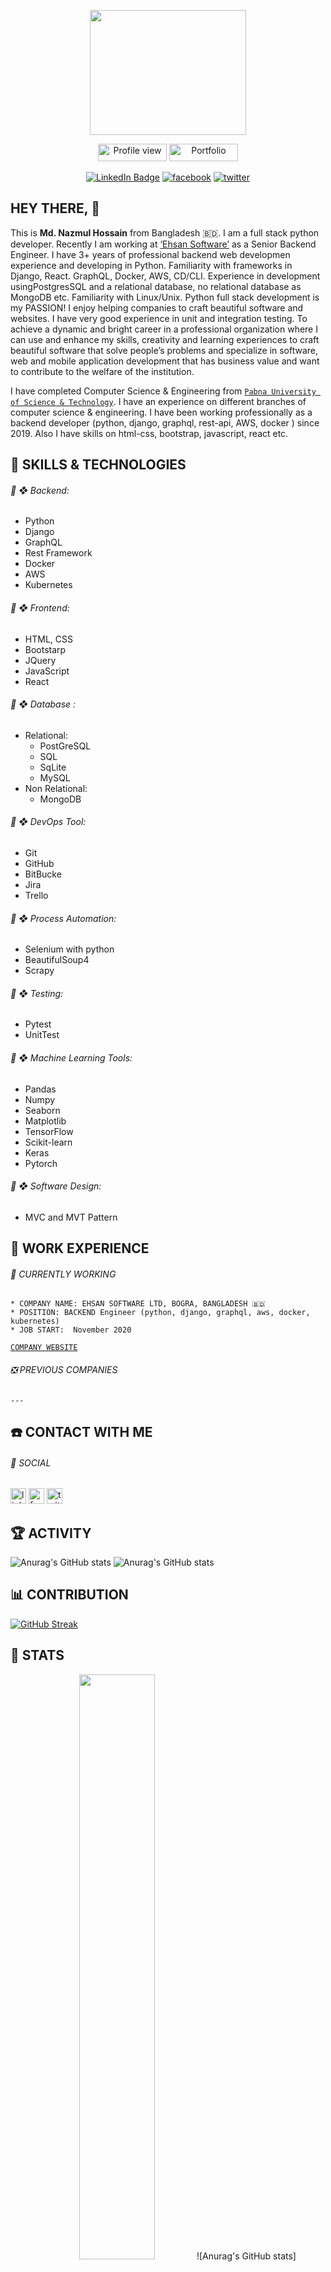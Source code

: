 
<p align="center"><img src="https://user-images.githubusercontent.com/60900771/174942929-c00baf97-6031-4dab-8dfb-2483de87b1d5.png" width="250" height="200"/></p>


<p align="center">
  <img src="https://gpvc.arturio.dev/MdNazmul9" alt="Profile view" height="28" width="110">
  <a id="linkedn-link" target="_blank" href="#"><img src="https://img.shields.io/badge/Portfolio-%F0%9F%94%97%20-%234D1A7F" alt="Portfolio" height="28" width="110"></a>
</p>

<p align="center">
<a id="linkedn-link" href="https://www.linkedin.com/in/md-nazmul-hossain-281079116/" target="_blank"><img src="https://img.shields.io/badge/LinkedIn-blue?style=for-the-badge&logo=linkedin&logoColor=white" alt="LinkedIn Badge"></a>
  <a id="facebook-link" href="https://www.facebook.com/MdNazmulHossain48/" target="_blank"><img src='https://img.shields.io/badge/Facebook-1877F2?style=for-the-badge&logo=facebook&logoColor=white' alt='facebook'></a>
  <a id="twitter-link" href="https://twitter.com/NazmulH16966131" target="_blank"><img src='https://img.shields.io/badge/Twitter-1DA1F2?style=for-the-badge&logo=twitter&logoColor=white' alt='twitter'></a>
</p>




## HEY THERE, :wave: 

This is <b>
 Md. Nazmul Hossain</b> from Bangladesh 🇧🇩. I am a full stack python developer. Recently I am working at [‘Ehsan Software’](https://ehsansoftware.com/) as a Senior Backend Engineer. I have 3+ years of professional backend web developmen experience and developing in Python. Familiarity with frameworks in Django, React. GraphQL, Docker, AWS, CD/CLI. Experience in development usingPostgresSQL and a relational database, no relational database as MongoDB etc. Familiarity with Linux/Unix. Python full stack development is my PASSION! I enjoy helping companies to craft beautiful software and websites. I have very good experience in unit and integration testing. To achieve a dynamic and bright career in a professional organization where I can use and enhance my skills, creativity and learning experiences to craft beautiful software that solve people’s problems and specialize in software, web and mobile application development that has business value and want to contribute to the welfare of the institution.</br>

I have completed Computer Science & Engineering from [`Pabna University of Science & Technology`](https://www.pust.ac.bd/). I have an experience on different branches of computer science & engineering. I have been working professionally as a backend developer (python, django, graphql, rest-api, AWS, docker ) since 2019. Also I have skills on html-css, bootstrap, javascript, react etc.</br>


##
## :wrench: SKILLS & TECHNOLOGIES

 ###### :radio_button: ❖ Backend:
   * Python
   * Django
   * GraphQL
   * Rest Framework
   * Docker
   * AWS
   * Kubernetes
 ###### :radio_button: ❖ Frontend:
  * HTML, CSS
  * Bootstarp
  * JQuery
  * JavaScript
  * React
 ###### :radio_button: ❖ Database :
  * Relational:
    * PostGreSQL
    * SQL
    * SqLite
    * MySQL
  * Non Relational:
    * MongoDB
 ###### :radio_button: ❖ DevOps Tool:
  * Git
  * GitHub
  * BitBucke
  * Jira
  * Trello
 ###### :radio_button: ❖ Process Automation:
  * Selenium with python
  * BeautifulSoup4
  * Scrapy
 ###### :radio_button: ❖ Testing:
  * Pytest
  * UnitTest
 ###### :radio_button: ❖ Machine Learning Tools:
  * Pandas 
  *   Numpy
  * Seaborn 
  *  Matplotlib
  * TensorFlow
  * Scikit-learn
  * Keras 
  *  Pytorch
 ###### :radio_button: ❖ Software Design:
  * MVC and MVT Pattern

    
    
## :briefcase: WORK EXPERIENCE

  ###### :running: CURRENTLY WORKING
  
    * COMPANY NAME: EHSAN SOFTWARE LTD, BOGRA, BANGLADESH 🇧🇩
    * POSITION: BACKEND Engineer (python, django, graphql, aws, docker, kubernetes)
    * JOB START:  November 2020
    
   [`COMPANY WEBSITE`](https://ehsansoftware.com/)
   
 ###### :negative_squared_cross_mark: PREVIOUS COMPANIES
 
    ---
    

## :phone: CONTACT WITH ME

<!-- ##### PORTFOLIO  -->

###### 🔗 SOCIAL

[<img src='https://cdn.jsdelivr.net/npm/simple-icons@3.0.1/icons/linkedin.svg' alt='linkedin' height='25'>](https://www.linkedin.com/in/md-nazmul-hossain-281079116/)
[<img src='https://cdn.jsdelivr.net/npm/simple-icons@3.0.1/icons/facebook.svg' alt='facebook' height='25'>](https://www.facebook.com/MdNazmulHossain48/) 
[<img src='https://cdn.jsdelivr.net/npm/simple-icons@3.0.1/icons/twitter.svg' alt='twitter' height='25'>]([https://www.facebook.com/mohimenol.munna](https://twitter.com/NazmulH16966131)) 


## :trophy: ACTIVITY 

<!-- ![trophy](https://github-profile-trophy.vercel.app/?username=MdNazmul9&count_private=true&theme=algolia&column=8&margin-w=30) -->
![Anurag's GitHub stats](https://github-readme-stats.vercel.app/api?username=MdNazmul9&show_icons=true&theme=radical)
![Anurag's GitHub stats](https://github-readme-stats.vercel.app/api?username=anuraghazra&count_private=true)



## :bar_chart: CONTRIBUTION 

[![GitHub Streak](https://github-readme-streak-stats.herokuapp.com?user=MdNazmul9&theme=dark)](https://git.io/streak-stats)


## :white_flower: STATS

<p align="center">
<img src="https://github-readme-stats.vercel.app/api?username==MdNazmul9&layout=compact&show_icons=true&count_private=true&theme=dark&background=000000" width="49%"/>
<!-- <img src="https://github-readme-streak-stats.herokuapp.com/?user==MdNazmul9&theme=dark&background=000000" width="49%"/> -->
  ![Anurag's GitHub stats](https://github-readme-stats.vercel.app/api?username=anuraghazra&show_icons=true&theme=radical)
</p>

